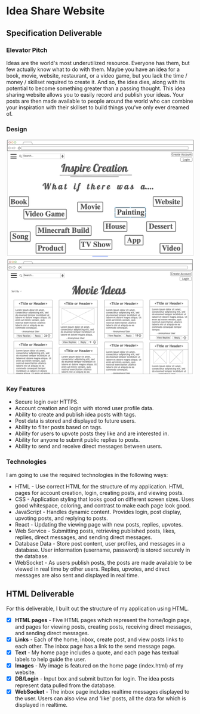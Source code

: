 # Idea Share Website

## Specification Deliverable

### Elevator Pitch

Ideas are the world's most underutilized resource. Everyone has them,
but few actually know what to do with them. Maybe you have an idea 
for a book, movie, website, restaurant, or a video game, but you lack the 
time / money / skillset required to create it. And so, the idea dies, along
with its potential to become something greater than a passing thought. 
This idea sharing website allows you to easily record and publish your
ideas. Your posts are then made available to people around the world who 
can combine your inspiration with their skillset to build things you've 
only ever dreamed of.

### Design

![Home Page](main_page.png)
![Movies Example Page](movie_page.png)

### Key Features

* Secure login over HTTPS.
* Account creation and login with stored user profile data.
* Ability to create and publish idea posts with tags.
* Post data is stored and displayed to future users.
* Ability to filter posts based on tags.
* Ability for users to upvote posts they like and are interested in. 
* Ability for anyone to submit public replies to posts.
* Ability to send and receive direct messages between users.

### Technologies

I am going to use the required technologies in the following ways:
* HTML - Use correct HTML for the structure of my application. HTML pages
for account creation, login, creating posts, and viewing posts.
* CSS - Application styling that looks good on different screen sizes.
Uses good whitespace, coloring, and contrast to make each page look good.
* JavaScript - Handles dynamic content. Provides login, post display, upvoting 
posts, and replying to posts.
* React - Updating the viewing page with new posts, replies, upvotes.
* Web Service - Submitting posts, retrieving published posts, likes, replies,
direct messages, and sending direct messages.
* Database Data - Store post content, user profiles, and messages in a database.
User information (username, password) is stored securely in the database.
* WebSocket - As users publish posts, the posts are made available to be viewed
in real time by other users. Replies, upvotes, and direct messages are
also sent and displayed in real time.

## HTML Deliverable

For this deliverable, I built out the structure of my application using HTML.

- [x] **HTML pages** - Five HTML pages which represent the home/login page, and pages for viewing posts, creating posts, receiving direct messages, and sending direct messages.
- [x] **Links** - Each of the home, inbox, create post, and view posts links to each other. The inbox page has a link to the send message page.
- [x] **Text** - My home page includes a quote, and each page has textual labels to help guide the user.
- [x] **Images** - My image is featured on the home page (index.html) of my website.
- [x] **DB/Login** - Input box and submit button for login. The idea posts represent data pulled from the database.
- [x] **WebSocket** - The inbox page includes realtime messages displayed to the user. Users can also view and 'like' posts, all the data for which is displayed in realtime.